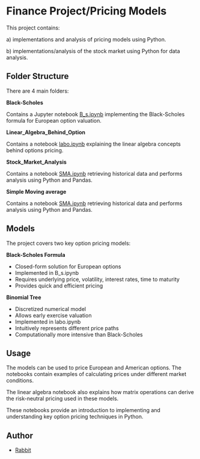# Finance Project/Pricing Models

This project contains:

a) implementations and analysis of pricing models using Python.

b) implementations/analysis of the stock market using Python for data analysis.

## Folder Structure

There are 4 main folders:

**Black-Scholes**

Contains a Jupyter notebook [B_s.ipynb](https://github.com/emocreator/Finance_Project/blob/main/Black%20Scholes/B_S.ipynb) implementing the Black-Scholes formula for European option valuation.

**Linear_Algebra_Behind_Option** 

Contains a notebook [labo.ipynb](https://github.com/emocreator/Finance_Project/blob/main/Linear_Algebra_Behind_Option/labo.ipynb) explaining the linear algebra concepts behind options pricing.

**Stock_Market_Analysis**

Contains a notebook [SMA.ipynb](https://github.com/emocreator/Finance_Project/blob/main/Stock_Market_Analysis/SMA.ipynb) retrieving  historical data and performs analysis using Python and Pandas.

**Simple Moving average**

Contains a notebook [SMA.ipynb](https://github.com/emocreator/Finance_Project/blob/main/SMA(SimpleMovingAverage)/SMA.ipynb) retrieving  historical data and performs analysis using Python and Pandas.

## Models

The project covers two key option pricing models:

**Black-Scholes Formula**

- Closed-form solution for European options
- Implemented in B_s.ipynb
- Requires underlying price, volatility, interest rates, time to maturity
- Provides quick and efficient pricing

**Binomial Tree** 

- Discretized numerical model 
- Allows early exercise valuation
- Implemented in labo.ipynb
- Intuitively represents different price paths
- Computationally more intensive than Black-Scholes

## Usage

The models can be used to price European and American options. The notebooks contain examples of calculating prices under different market conditions.

The linear algebra notebook also explains how matrix operations can derive the risk-neutral pricing used in these models.

These notebooks provide an introduction to implementing and understanding key option pricing techniques in Python.

## Author

- [Rabbit](https://github.com/emocreator)